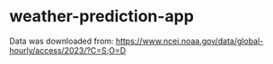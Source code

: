 # weather-prediction-app
Data was downloaded from: https://www.ncei.noaa.gov/data/global-hourly/access/2023/?C=S;O=D
